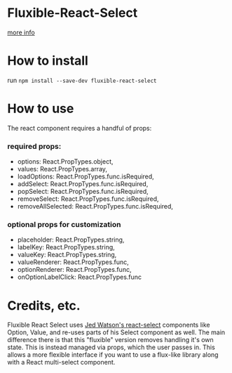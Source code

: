 # Fluxible-React-Select
[more info](https://github.com/sarahbkim/fluxible-react-select)

# How to install
run `npm install --save-dev fluxible-react-select`

# How to use
The react component requires a handful of props:
### required props:
-  options: React.PropTypes.object,
-  values: React.PropTypes.array,
-  loadOptions: React.PropTypes.func.isRequired,
-  addSelect: React.PropTypes.func.isRequired,
-  popSelect: React.PropTypes.func.isRequired,
-  removeSelect: React.PropTypes.func.isRequired,
-  removeAllSelected: React.PropTypes.func.isRequired,

### optional props for customization
-  placeholder: React.PropTypes.string,
-  labelKey: React.PropTypes.string,
-  valueKey: React.PropTypes.string,
-  valueRenderer: React.PropTypes.func,
-  optionRenderer: React.PropTypes.func,
-  onOptionLabelClick: React.PropTypes.func

# Credits, etc.
Fluxible React Select uses [Jed Watson's react-select](https://github.com/JedWatson/react-select) components like Option, Value, and re-uses parts of his Select component as well. The main difference there is that this "fluxible" version removes handling it's own state. This is instead managed via props, which the user passes in. This allows a more flexible interface if you want to use a flux-like library along with a React multi-select component.


